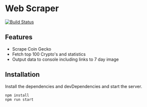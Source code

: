 # Web Scraper

[![Build Status](https://travis-ci.org/joemccann/dillinger.svg?branch=master)](https://travis-ci.org/joemccann/dillinger)


## Features

- Scrape Coin Gecko
- Fetch top 100 Crypto's and statistics
- Output data to console including links to 7 day image



## Installation

Install the dependencies and devDependencies and start the server.

```sh
npm install
npm run start
```


